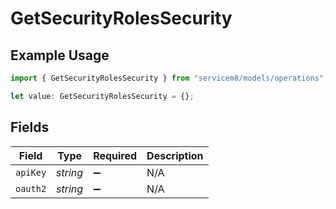 # GetSecurityRolesSecurity

## Example Usage

```typescript
import { GetSecurityRolesSecurity } from "servicem8/models/operations";

let value: GetSecurityRolesSecurity = {};
```

## Fields

| Field              | Type               | Required           | Description        |
| ------------------ | ------------------ | ------------------ | ------------------ |
| `apiKey`           | *string*           | :heavy_minus_sign: | N/A                |
| `oauth2`           | *string*           | :heavy_minus_sign: | N/A                |